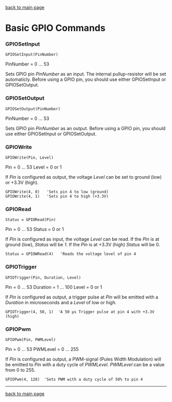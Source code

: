 [back to main page](./index.html)

# Basic GPIO Commands

### GPIOSetInput
```
GPIOSetInput(PinNumber)
```
PinNumber = 0 ... 53

Sets GPIO pin _PinNumber_ as an input. The internal pullup-resistor will be set automaticly. 
Before using a GPIO pin, you should use either GPIOSetInput or GPIOSetOutput.

### GPIOSetOutput
```
GPIOSetOutput(PinNumber)
```
PinNumber = 0 ... 53

Sets GPIO pin _PinNumber_ as an output. Before using a GPIO pin, you should use either GPIOSetInput or GPIOSetOutput.

### GPIOWrite
```
GPIOWrite(Pin, Level)
```
Pin = 0 ... 53
Level = 0 or 1

If _Pin_ is configured as output, the voltage _Level_ can be set to ground (low) or +3.3V (high).
```
GPIOWrite(4, 0)   'Sets pin 4 to low (ground)
GPIOWrite(4, 1)   'Sets pin 4 to high (+3.3V)
```

### GPIORead
```
Status = GPIORead(Pin)
```
Pin = 0 ... 53
Status = 0 or 1

If _Pin_ is configured as input, the voltage _Level_ can be read. If the _Pin_ is at ground (low), _Status_ will be _1_. If the _Pin_ is at +3.3V (high) _Status_ will be 0.
```
Status = GPIOWRead(4)   'Reads the voltage level of pin 4
```

### GPIOTrigger
```
GPIOTrigger(Pin, Duration, Level)
```
Pin = 0 ... 53
Duration = 1 ... 100
Level = 0 or 1

If _Pin_ is configured as output, a trigger pulse at _Pin_ will be emitted with a _Duration_ in microseconds and a _Level_ of low or high.
```
GPIOTrigger(4, 50, 1)  'A 50 µs Trigger pulse at pin 4 with +3.3V (high)
```

### GPIOPwm
```
GPIOPwm(Pin, PWMLevel)
```
Pin = 0 ... 53
PWMLevel = 0 ... 255

If _Pin_ is configured as output, a PWM-signal (Pules Width Modulation) will be emitted to _Pin_ with a duty cycle of _PWMLevel_. _PWMLevel_ can be a value from 0 to 255.
```
GPIOPwm(4, 128)  'Sets PWM with a duty cycle of 50% to pin 4
```

***
[back to main page](./index.html)
